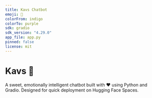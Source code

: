 ```yaml
---
title: Kavs Chatbot
emoji: 💬
colorFrom: indigo
colorTo: purple
sdk: gradio
sdk_version: "4.29.0"
app_file: app.py
pinned: false
license: mit
---
```


# Kavs 💬
A sweet, emotionally intelligent chatbot built with ❤️ using Python and Gradio. Designed for quick deployment on Hugging Face Spaces.
